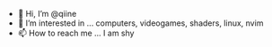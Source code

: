 - 👋 Hi, I’m @qiine
- 👀 I’m interested in ... computers, videogames, shaders, linux, nvim
- 📫 How to reach me ... I am shy

<!---
qiine/qiine is a ✨ special ✨ repository because its `README.md` (this file) appears on your GitHub profile.
You can click the Preview link to take a look at your changes.
--->
